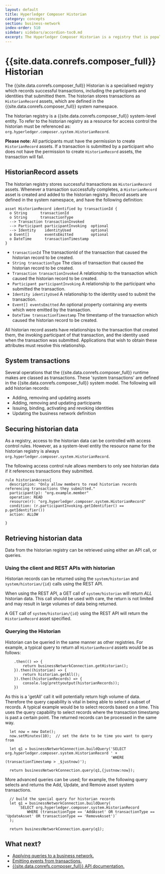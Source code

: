 ```yaml
---
layout: default
title: Hyperledger Composer Historian
category: concepts
section: business-network
index-order: 510
sidebar: sidebars/accordion-toc0.md
excerpt: The Hyperledger Composer Historian is a registry that is populated with records of transactions, the participant submitting the transaction, and the identity used.
---
```


# {{site.data.conrefs.composer_full}} Historian

The {{site.data.conrefs.composer_full}} Historian is a specialised registry which records successful transactions, including the participants and identities that submitted them. The historian stores transactions as `HistorianRecord` assets, which are defined in the {{site.data.conrefs.composer_full}} system namespace.

The historian registry is a {{site.data.conrefs.composer_full}} system-level entity. To refer to the historian registry as a resource for access control the historian must be referenced as: `org.hyperledger.composer.system.HistorianRecord`.

**Please note:** All participants must have the permission to create `HistorianRecord` assets. If a transaction is submitted by a participant who does not have the permission to create `HistorianRecord` assets, the transaction will fail. 


## HistorianRecord assets

The historian registry stores successful transactions as `HistorianRecord` assets. Whenever a transaction successfully completes, a `HistorianRecord` asset is created and added to the historian registry. Record assets are defined in the system namespace, and have the following definition:

```
asset HistorianRecord identified by transactionId {
  o String      transactionId
  o String      transactionType
  --> Transaction transactionInvoked
  --> Participant participantInvoking  optional
  --> Identity    identityUsed         optional
  o Event[]       eventsEmitted        optional
  o DateTime      transactionTimestamp
}
```

* `transactionId` The transactionId of the transaction that caused the historian record to be created.
* `String transactionType` The class of transaction that caused the historian record to be created.
* `Transaction transactionInvoked` A relationship to the transaction which caused the historian record to be created.
* `Participant participantInvoking` A relationship to the participant who submitted the transaction.
* `Identity identityUsed` A relationship to the identity used to submit the transaction.
* `Event[] eventsEmitted` An optional property containing any events which were emitted by the transaction.
* `DateTime transactionTimestamp` The timestamp of the transaction which caused the historian record to be created.

All historian record assets have relationships to the transaction that created them, the invoking participant of that transaction, and the identity used when the transaction was submitted. Applications that wish to obtain these attributes must resolve this relationship.

## System transactions

Several operations that the {{site.data.conrefs.composer_full}} runtime makes are classed as transactions. These 'system transactions' are defined in the {{site.data.conrefs.composer_full}} system model. The following will add historian records:

- Adding, removing and updating assets
- Adding, removing and updating participants
- Issuing, binding, activating and revoking identities
- Updating the business network definition


## Securing historian data

As a registry, access to the historian data can be controlled with access control rules. However, as a system-level entity the resource name for the historian registry is always `org.hyperledger.composer.system.HistorianRecord`.

The following access control rule allows members to only see historian data if it references transactions they submitted.

```
rule historianAccess{
  description: "Only allow members to read historian records referencing transactions they submitted."
  participant(p): "org.example.member"
  operation: READ
  resource(r): "org.hyperledger.composer.system.HistorianRecord"
  condition: (r.participantInvoking.getIdentifier() == p.getIdentifier())
  action: ALLOW

}
```

## Retrieving historian data

Data from the historian registry can be retrieved using either an API call, or queries.

### Using the client and REST APIs with historian

Historian records can be returned using the `system/historian` and `system/historian/{id}` calls using the REST API.

When using the REST API, a GET call of `system/historian` will return _ALL_ historian data. This call should be used with care, the return is not limited and may result in large volumes of data being returned.

A GET call of `system/historian/{id}` using the REST API will return the `HistorianRecord` asset specified.

### Querying the Historian

Historian can be queried in the same manner as other registries. For example, a typical query to return all `HistorianRecord` assets would be as follows:

```
    .then(() => {       
        return businessNetworkConnection.getHistorian();
    }).then((historian) => {
        return historian.getAll();
    }).then((historianRecords) => {        
        console.log(prettyoutput(historianRecords));
    })
```

As this is a 'getAll' call it will potentially return high volume of data. Therefore the query capability is vital in being able to select a subset of records. A typical example would be to select records based on a time. This uses the query capability to select records where the transaction timestamp is past a certain point. The returned records can be processed in the same way.

```
  let now = new Date();
  now.setMinutes(10);  // set the date to be time you want to query from

  let q1 = businessNetworkConnection.buildQuery('SELECT org.hyperledger.composer.system.HistorianRecord ' +
                                                'WHERE (transactionTimestamp > _$justnow)');   

  return businessNetworkConnection.query(q1,{justnow:now});
```

More advanced queries can be used; for example, the following query selects and returns the Add, Update, and Remove asset system transactions.

```
  // build the special query for historian records
  let q1 = businessNetworkConnection.buildQuery(
      `SELECT org.hyperledger.composer.system.HistorianRecord
          WHERE (transactionType == 'AddAsset' OR transactionType == 'UpdateAsset' OR transactionType == 'RemoveAsset')`
  );      

  return businessNetworkConnection.query(q1);

```

## What next?

- [Applying queries to a business network.](../business-network/query.html)
- [Emitting events from transactions.](../business-network/publishing-events.html)
- [{{site.data.conrefs.composer_full}} API documentation.](../jsdoc/index.html)
